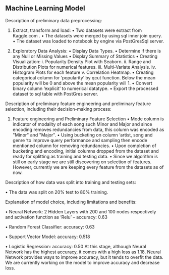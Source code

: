 ## Machine Learning Model

Description of preliminary data preprocessing:

1.	Extract, transform and load:
•	Two datasets were extract from Kaggle.com . 
•	The datasets were merged by using sql inner join query. 
•	The dataset was loaded to notebook by engine via PostGresSql server.

2.	Exploratory Data Analysis:
•	Display Data Types.
•	Determine if there is any Null or Missing Values
•	Display Summary of Statistics
•	Creating Visualization:
i.	Popularity Density Plot with Seaborn.
ii.	Range and Distribution Plots for numerical features.
iii.	Multi-Variate Analysis.
iv.	Histogram Plots for each feature 
v.	Correlation Heatmap.
•	Creating categorical column for ‘popularity’ by qcut function. Below the mean popularity will be 0 and above the mean popularity will 1.
•	Convert binary column ‘explicit’ to numerical datatype. 
•	Export the processed dataset to sql table with PostGres server. 

Description of preliminary feature engineering and preliminary feature selection, including their decision-making process:

1.	Feature engineering and Preliminary Feature Selection
•	Mode column is indicator of modality of each song such Minor and Major and since encoding removes redundancies from data, this column was encoded as "Minor" and "Major".
•	Using bucketing on column ‘artist, song and genre ‘to improve query performance and sampling then encode mentioned column for removing redundancies. 
•	Upon completion of bucketing and encoding, initial columns dropped from the dataset and ready for splitting as training and testing data. 
•	Since we algorithm is still on early stage we are still discovering on selection of features. However, currently we are keeping every feature from the datasets as of now. 

Description of how data was split into training and testing sets:

•	The data was split on 20% test to 80% training.
    
 Explanation of model choice, including limitations and benefits:

•	Neural Network: 2 Hidden Layers with 200 and 100 nodes respectively and activation function as ‘Relu’ – accuracy: 0.63 

•	Random Forest Classifier: accuracy: 0.63 

•	Support Vector Model: accuracy: 0.518

•	Logistic Regression:  accuracy: 0.50
At this stage, although Neural Network has the highest accuracy, it comes with a high loss as 1.18. Neural Network provides ways to improve accuracy, but it tends to overfit the data. We are currently working on the model to improve accuracy and decrease loss. 

